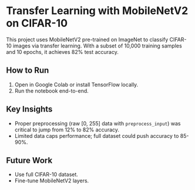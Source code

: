 
# Transfer Learning with MobileNetV2 on CIFAR-10
This project uses MobileNetV2 pre-trained on ImageNet to classify CIFAR-10 images via transfer learning. With a subset of 10,000 training samples and 10 epochs, it achieves 82% test accuracy.

## How to Run
1. Open in Google Colab or install TensorFlow locally.
2. Run the notebook end-to-end.

## Key Insights
- Proper preprocessing (raw [0, 255] data with `preprocess_input`) was critical to jump from 12% to 82% accuracy.
- Limited data caps performance; full dataset could push accuracy to 85-90%.

## Future Work
- Use full CIFAR-10 dataset.
- Fine-tune MobileNetV2 layers.
